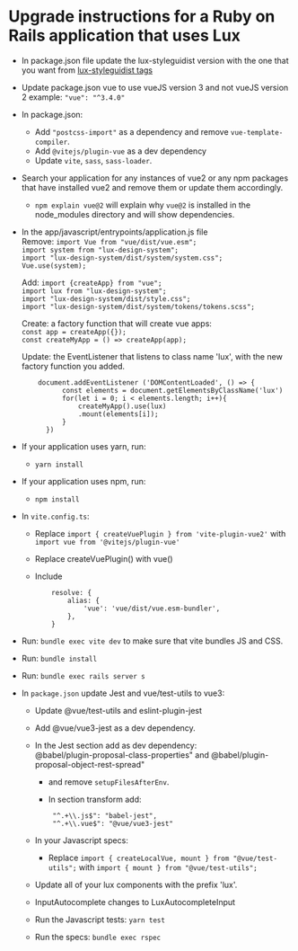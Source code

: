 # Upgrade instructions for a Ruby on Rails application that uses Lux

- In package.json file update the lux-styleguidist version with the one that you want from [lux-styleguidist tags](https://github.com/pulibrary/lux-styleguidist/tags)
- Update package.json vue to use vueJS version 3 and not vueJS version 2 example: `"vue": "^3.4.0"`
- In package.json:
   - Add `"postcss-import"` as a dependency and remove `vue-template-compiler`.
   - Add `@vitejs/plugin-vue` as a dev dependency
   - Update `vite`, `sass`, `sass-loader`.
- Search your application for any instances of vue2 or any npm packages that have installed vue2 and remove them or update them accordingly.
   - `npm explain vue@2` will explain why `vue@2` is installed in the node_modules directory and will show dependencies.
- In the app/javascript/entrypoints/application.js file   
    Remove: `import Vue from "vue/dist/vue.esm";`   
            `import system from "lux-design-system";`   
            `import "lux-design-system/dist/system/system.css";`   
            `Vue.use(system);`   
    
    Add: `import {createApp} from "vue";`   
         `import lux from "lux-design-system";`   
         `import "lux-design-system/dist/style.css";`   
         `import "lux-design-system/dist/system/tokens/tokens.scss";`   

    Create: a factory function that will create vue apps:  
          `const app = createApp({});`  
          `const createMyApp = () => createApp(app);`

    Update: the EventListener that listens to class name 'lux', with the new factory function you added.    

          document.addEventListener ('DOMContentLoaded', () => {
                const elements = document.getElementsByClassName('lux')
                for(let i = 0; i < elements.length; i++){
                    createMyApp().use(lux)
                    .mount(elements[i]);
                }
            })
       

- If your application uses yarn, run: 
   - `yarn install`
- If your application uses npm, run:
   - `npm install`
- In `vite.config.ts`:   
    - Replace `import { createVuePlugin } from 'vite-plugin-vue2'` with `import vue from '@vitejs/plugin-vue'`   
    - Replace createVuePlugin() with vue()  
    - Include   

              resolve: {
                  alias: {
                      'vue': 'vue/dist/vue.esm-bundler',
                  },
              }    
              
  
- Run: `bundle exec vite dev` to make sure that vite bundles JS and CSS.
- Run: `bundle install`
- Run: `bundle exec rails server s`
- In `package.json` update Jest and vue/test-utils to vue3:     
    - Update @vue/test-utils and eslint-plugin-jest   
    - Add @vue/vue3-jest as a dev dependency.
    - In the Jest section add as dev dependency:   
      @babel/plugin-proposal-class-properties" and @babel/plugin-proposal-object-rest-spread"
         - and remove `setupFilesAfterEnv`.  
         - In section transform add: 

                "^.+\\.js$": "babel-jest",   
                "^.+\\.vue$": "@vue/vue3-jest"
  - In your Javascript specs:   
    - Replace `import { createLocalVue, mount } from "@vue/test-utils";` with `import { mount } from "@vue/test-utils";`   
  - Update all of your lux components with the prefix 'lux'.    
  - InputAutocomplete changes to LuxAutocompleteInput    

  - Run the Javascript tests: `yarn test`
  - Run the specs: `bundle exec rspec`
         

